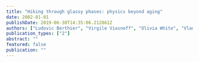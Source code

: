 ```yaml
---
title: "Hiking through glassy phases: physics beyond aging"
date: 2002-01-01
publishDate: 2019-06-30T14:35:06.212861Z
authors: ["Ludovic Berthier", "Virgile Viasnoff", "Olivia White", "Vladimir Orlyanchik", "Florent Krzakala"]
publication_types: ["2"]
abstract: ""
featured: false
publication: ""
---
```


